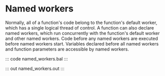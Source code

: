 # Named workers

Normally, all of a function's code belong to the function's default worker, which has a single logical thread of control. A function can also declare named workers, which run concurrently with the function's default worker and other named workers.
Code before any named workers are executed before named workers start. Variables declared before all named workers and function parameters are accessible by named workers.

::: code named_workers.bal :::

::: out named_workers.out :::